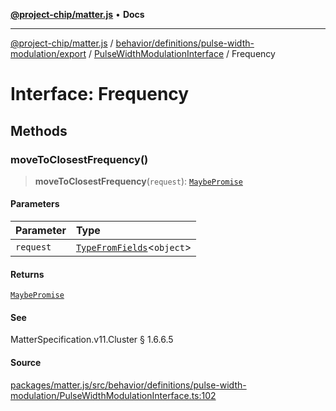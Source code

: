 [**@project-chip/matter.js**](../../../../../../../README.md) • **Docs**

***

[@project-chip/matter.js](../../../../../../../modules.md) / [behavior/definitions/pulse-width-modulation/export](../../../README.md) / [PulseWidthModulationInterface](../README.md) / Frequency

# Interface: Frequency

## Methods

### moveToClosestFrequency()

> **moveToClosestFrequency**(`request`): [`MaybePromise`](../../../../../../../util/export/README.md#maybepromiset)

#### Parameters

| Parameter | Type |
| :------ | :------ |
| `request` | [`TypeFromFields`](../../../../../../../tlv/export/README.md#typefromfieldsf)\<`object`\> |

#### Returns

[`MaybePromise`](../../../../../../../util/export/README.md#maybepromiset)

#### See

MatterSpecification.v11.Cluster § 1.6.6.5

#### Source

[packages/matter.js/src/behavior/definitions/pulse-width-modulation/PulseWidthModulationInterface.ts:102](https://github.com/project-chip/matter.js/blob/7a8cbb56b87d4ccf34bec5a9a95ab40a1711324f/packages/matter.js/src/behavior/definitions/pulse-width-modulation/PulseWidthModulationInterface.ts#L102)
